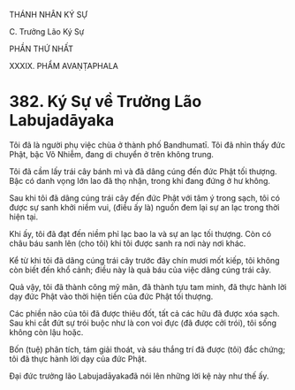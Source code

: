 THÁNH NHÂN KÝ SỰ

C. Trưởng Lão Ký Sự

PHẦN THỨ NHẤT

XXXIX. PHẨM AVAṆṬAPHALA

# 382. Ký Sự về Trưởng Lão Labujadāyaka

Tôi đã là người phụ việc chùa ở thành phố Bandhumatī. Tôi đã nhìn thấy đức Phật, bậc Vô Nhiễm, đang di chuyển ở trên không trung.

Tôi đã cầm lấy trái cây bánh mì và đã dâng cúng đến đức Phật tối thượng. Bậc có danh vọng lớn lao đã thọ nhận, trong khi đang đứng ở hư không.

Sau khi tôi đã dâng cúng trái cây đến đức Phật với tâm ý trong sạch, tôi có được sự sanh khởi niềm vui, (điều ấy là) nguồn đem lại sự an lạc trong thời hiện tại.

Khi ấy, tôi đã đạt đến niềm phỉ lạc bao la và sự an lạc tối thượng. Còn có châu báu sanh lên (cho tôi) khi tôi được sanh ra nơi này nơi khác.

Kể từ khi tôi đã dâng cúng trái cây trước đây chín mươi mốt kiếp, tôi không còn biết đến khổ cảnh; điều này là quả báu của việc dâng cúng trái cây.

Quả vậy, tôi đã thành công mỹ mãn, đã thành tựu tam minh, đã thực hành lời dạy đức Phật vào thời hiện tiền của đức Phật tối thượng.

Các phiền não của tôi đã được thiêu đốt, tất cả các hữu đã được xóa sạch. Sau khi cắt đứt sự trói buộc như là con voi đực (đã được cởi trói), tôi sống không còn lậu hoặc.

Bốn (tuệ) phân tích, tám giải thoát, và sáu thắng trí đã được (tôi) đắc chứng; tôi đã thực hành lời dạy của đức Phật.

Đại đức trưởng lão Labujadāyakađã nói lên những lời kệ này như thế ấy.
